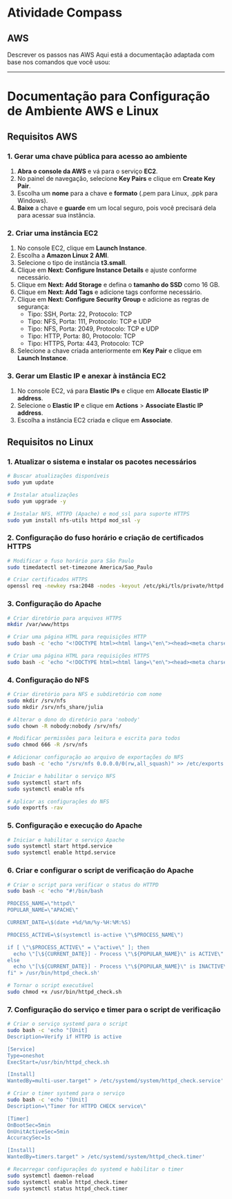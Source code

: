 # Atividade Compass

## AWS

Descrever os passos nas AWS
Aqui está a documentação adaptada com base nos comandos que você usou:

---

# Documentação para Configuração de Ambiente AWS e Linux

## Requisitos AWS

### 1. Gerar uma chave pública para acesso ao ambiente

1. **Abra o console da AWS** e vá para o serviço **EC2**.
2. No painel de navegação, selecione **Key Pairs** e clique em **Create Key Pair**.
3. Escolha um **nome** para a chave e **formato** (.pem para Linux, .ppk para Windows).
4. **Baixe** a chave e **guarde** em um local seguro, pois você precisará dela para acessar sua instância.

### 2. Criar uma instância EC2

1. No console EC2, clique em **Launch Instance**.
2. Escolha a **Amazon Linux 2 AMI**.
3. Selecione o tipo de instância **t3.small**.
4. Clique em **Next: Configure Instance Details** e ajuste conforme necessário.
5. Clique em **Next: Add Storage** e defina o **tamanho do SSD** como 16 GB.
6. Clique em **Next: Add Tags** e adicione tags conforme necessário.
7. Clique em **Next: Configure Security Group** e adicione as regras de segurança:
   - Tipo: SSH, Porta: 22, Protocolo: TCP
   - Tipo: NFS, Porta: 111, Protocolo: TCP e UDP
   - Tipo: NFS, Porta: 2049, Protocolo: TCP e UDP
   - Tipo: HTTP, Porta: 80, Protocolo: TCP
   - Tipo: HTTPS, Porta: 443, Protocolo: TCP
8. Selecione a chave criada anteriormente em **Key Pair** e clique em **Launch Instance**.

### 3. Gerar um Elastic IP e anexar à instância EC2

1. No console EC2, vá para **Elastic IPs** e clique em **Allocate Elastic IP address**.
2. Selecione o **Elastic IP** e clique em **Actions** > **Associate Elastic IP address**.
3. Escolha a instância EC2 criada e clique em **Associate**.

## Requisitos no Linux

### 1. Atualizar o sistema e instalar os pacotes necessários

```bash
# Buscar atualizações disponíveis
sudo yum update

# Instalar atualizações
sudo yum upgrade -y

# Instalar NFS, HTTPD (Apache) e mod_ssl para suporte HTTPS
sudo yum install nfs-utils httpd mod_ssl -y
```

### 2. Configuração do fuso horário e criação de certificados HTTPS

```bash
# Modificar o fuso horário para São Paulo
sudo timedatectl set-timezone America/Sao_Paulo

# Criar certificados HTTPS
openssl req -newkey rsa:2048 -nodes -keyout /etc/pki/tls/private/httpd.key -x509 -days 3650 -out /etc/pki/tls/certs/httpd.crt
```

### 3. Configuração do Apache

```bash
# Criar diretório para arquivos HTTPS
mkdir /var/www/https

# Criar uma página HTML para requisições HTTP
sudo bash -c 'echo "<!DOCTYPE html><html lang=\"en\"><head><meta charset=\"UTF-8\"><meta name=\"viewport\" content=\"width=device-width, initial-scale=1.0\"><title>Simple HTML</title><style>body {font-family: Arial, sans-serif; margin: 0; padding: 0; background-color: #f4f4f4; color: #333;} header {background-color: #333; color: white; padding: 1em;} main {padding: 2em;} h1 {font-size: 2em; margin-bottom: 0.5em;} p {font-size: 1.2em; line-height: 1.6; text-align: justify;} footer {background-color: #333; color: white; text-align: center; padding: 1em; position: fixed; bottom: 0; width: 100%;}</style></head><body><header><h1>Some Title HTTP!</h1></header><main><h2>Welcome!</h2><p>This is a basic HTML template with some CSS styling. You can customize the content and styles as needed.</p><p>The header and footer sections are styled to be distinct, with the footer remaining fixed at the bottom of the page.</p></main><footer><span>&copy; 2024 My Website</span></footer></body></html>" > /var/www/html/index.html'

# Criar uma página HTML para requisições HTTPS
sudo bash -c 'echo "<!DOCTYPE html><html lang=\"en\"><head><meta charset=\"UTF-8\"><meta name=\"viewport\" content=\"width=device-width, initial-scale=1.0\"><title>Simple HTML</title><style>body {font-family: Arial, sans-serif; margin: 0; padding: 0; background-color: #f4f4f4; color: #333;} header {background-color: #333; color: white; padding: 1em;} main {padding: 2em;} h1 {font-size: 2em; margin-bottom: 0.5em;} p {font-size: 1.2em; line-height: 1.6; text-align: justify;} footer {background-color: #333; color: white; text-align: center; padding: 1em; position: fixed; bottom: 0; width: 100%;}</style></head><body><header><h1>Some Title HTTPS!</h1></header><main><h2>Welcome!</h2><p>This is a basic HTML template with some CSS styling. You can customize the content and styles as needed.</p><p>The header and footer sections are styled to be distinct, with the footer remaining fixed at the bottom of the page.</p></main><footer><span>&copy; 2024 My Website</span></footer></body></html>" > /var/www/html/index.html'
```

### 4. Configuração do NFS

```bash
# Criar diretório para NFS e subdiretório com nome
sudo mkdir /srv/nfs
sudo mkdir /srv/nfs_share/julia

# Alterar o dono do diretório para 'nobody'
sudo chown -R nobody:nobody /srv/nfs/

# Modificar permissões para leitura e escrita para todos
sudo chmod 666 -R /srv/nfs

# Adicionar configuração ao arquivo de exportações do NFS
sudo bash -c 'echo "/srv/nfs 0.0.0.0/0(rw,all_squash)" >> /etc/exports'

# Iniciar e habilitar o serviço NFS
sudo systemctl start nfs
sudo systemctl enable nfs

# Aplicar as configurações do NFS
sudo exportfs -rav
```

### 5. Configuração e execução do Apache

```bash
# Iniciar e habilitar o serviço Apache
sudo systemctl start httpd.service
sudo systemctl enable httpd.service
```

### 6. Criar e configurar o script de verificação do Apache

```bash
# Criar o script para verificar o status do HTTPD
sudo bash -c 'echo "#!/bin/bash

PROCESS_NAME=\"httpd\"
POPULAR_NAME=\"APACHE\"

CURRENT_DATE=\$(date +%d/%m/%y-%H:%M:%S)

PROCESS_ACTIVE=\$(systemctl is-active \"\$PROCESS_NAME\")

if [ \"\$PROCESS_ACTIVE\" = \"active\" ]; then
  echo \"[\${CURRENT_DATE}] - Process \"\${POPULAR_NAME}\" is ACTIVE\" >> /srv/nfs/julia/ONLINE.log
else
  echo \"[\${CURRENT_DATE}] - Process \"\${POPULAR_NAME}\" is INACTIVE\" >> /srv/nfs/julia/OFFLINE.log
fi" > /usr/bin/httpd_check.sh'

# Tornar o script executável
sudo chmod +x /usr/bin/httpd_check.sh
```

### 7. Configuração do serviço e timer para o script de verificação

```bash
# Criar o serviço systemd para o script
sudo bash -c 'echo "[Unit]
Description=Verify if HTTPD is active

[Service]
Type=oneshot
ExecStart=/usr/bin/httpd_check.sh

[Install]
WantedBy=multi-user.target" > /etc/systemd/system/httpd_check.service'

# Criar o timer systemd para o serviço
sudo bash -c 'echo "[Unit]
Description=\"Timer for HTTPD CHECK service\"

[Timer]
OnBootSec=5min
OnUnitActiveSec=5min
AccuracySec=1s

[Install]
WantedBy=timers.target" > /etc/systemd/system/httpd_check.timer'

# Recarregar configurações do systemd e habilitar o timer
sudo systemctl daemon-reload
sudo systemctl enable httpd_check.timer
sudo systemctl status httpd_check.timer
```
